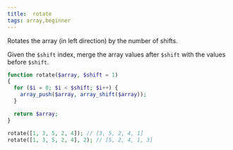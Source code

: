 ```yaml
---
title:  rotate
tags: array,beginner
---
```


Rotates the array (in left direction) by the number of shifts.

Given the `$shift` index, merge the array values after `$shift` with the values before `$shift`.

```php
function rotate($array, $shift = 1)
{
  for ($i = 0; $i < $shift; $i++) {
    array_push($array, array_shift($array));
  }

  return $array;
}
```

```php
rotate([1, 3, 5, 2, 4]); // [3, 5, 2, 4, 1]
rotate([1, 3, 5, 2, 4], 2); // [5, 2, 4, 1, 3]
```
